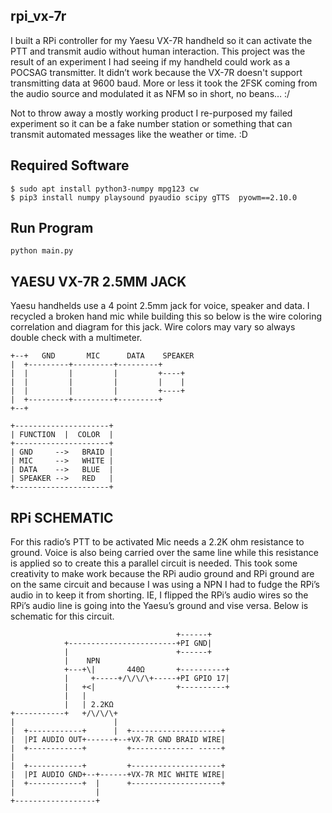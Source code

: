 ## rpi_vx-7r
I built a RPi controller for my Yaesu VX-7R handheld so it can activate the PTT and transmit audio without human interaction. This project was the result of an experiment I had seeing if my handheld could work as a POCSAG transmitter. It didn’t work because the VX-7R doesn't support transmitting data at 9600 baud. More or less it took the 2FSK coming from the audio source and modulated it as NFM so in short, no beans… :/  

Not to throw away a mostly working product I re-purposed my failed experiment so it can be a fake number station or something that can transmit automated messages like the weather or time. :D

## Required Software
```
$ sudo apt install python3-numpy mpg123 cw
$ pip3 install numpy playsound pyaudio scipy gTTS  pyowm==2.10.0
```

## Run Program 
```
python main.py
```

## YAESU VX-7R 2.5MM JACK
 Yaesu handhelds use a 4 point 2.5mm jack for voice, speaker and data. I recycled a broken hand mic while building this so below is the wire coloring correlation and diagram for this jack. Wire colors may vary so always double check with a multimeter.                               

```
+--+   GND       MIC      DATA    SPEAKER
|  +---------+---------+---------+       
|  |         |         |         +----+	 
|  |         |         |         |    |	 
|  |         |         |         +----+  
|  +---------+---------+---------+       
+--+                                     

+---------------------+
| FUNCTION  |  COLOR  |
+---------------------+
| GND     -->   BRAID |
| MIC     -->   WHITE |
| DATA    -->   BLUE  |
| SPEAKER -->   RED   |
+---------------------+
```

## RPi SCHEMATIC                       
For this radio’s PTT to be activated Mic needs a 2.2K ohm resistance to ground. Voice is also being carried over the same line while this resistance is applied so to create this a parallel circuit is needed. This took some creativity to make work because the RPi audio ground and RPi ground are on the same circuit and because I was using a NPN I had to fudge the RPi’s audio in to keep it from shorting. IE, I flipped the RPi’s audio wires so the RPi’s audio line is going into the Yaesu’s ground and vise versa. Below is schematic for this circuit.    

```
                                     +------+    
            +------------------------+PI GND|    
            |                        +------+    
            |    NPN                             
            +---+\|       440Ω       +----------+
            |     +-----+/\/\/\+-----+PI GPIO 17|
            |   +<|                  +----------+
            |   |                                
            |   | 2.2KΩ                          
+-----------+   +/\/\/\+                         
|                      |                         
|  +------------+      |  +--------------------+ 
|  |PI AUDIO OUT+------+--+VX-7R GND BRAID WIRE| 
|  +------------+         +-------------- -----+ 
|                                                
|  +------------+         +--------------------+ 
|  |PI AUDIO GND+--+------+VX-7R MIC WHITE WIRE| 
|  +------------+  |      +--------------------+ 
|                  |                             
+------------------+                             
```
